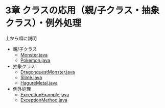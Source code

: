 # 3章 クラスの応用（親/子クラス・抽象クラス）・例外処理

上から順に説明

- 親/子クラス
    - [Monster.java](Monster.java)
    - [Pokemon.java](Pokemon.java)
- 抽象クラス
    - [DragonquestMonster.java](DragonquestMonster.java)
    - [Slime.java](Slime.java)
    - [HagureMetal.java](HagureMetal.java)
- 例外処理  
    - [ExceptionExample.java](ExceptionExample.java)
    - [ExceptionMethod.java](ExceptionMethod.java)


